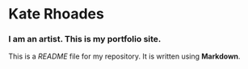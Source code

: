
# Kate Rhoades

### I am an artist. This is my portfolio site.

This is a *README* file for my repository. It is written using **Markdown**.
